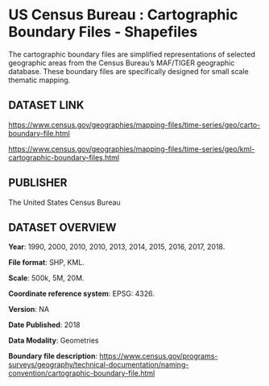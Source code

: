 # US Census Bureau : Cartographic Boundary Files - Shapefiles

The cartographic boundary files are simplified representations of selected geographic areas from the Census Bureau’s MAF/TIGER geographic database. These boundary files are specifically designed for small scale thematic mapping.

## DATASET LINK
https://www.census.gov/geographies/mapping-files/time-series/geo/carto-boundary-file.html

https://www.census.gov/geographies/mapping-files/time-series/geo/kml-cartographic-boundary-files.html

## PUBLISHER
The United States Census Bureau

## DATASET OVERVIEW
**Year**: 1990, 2000, 2010, 2010, 2013, 2014, 2015, 2016, 2017, 2018.

**File format**: SHP, KML.

**Scale**: 500k, 5M, 20M.

**Coordinate reference system**: EPSG: 4326.

**Version**: NA

**Date Published**: 2018

**Data Modality**: Geometries

**Boundary file description**: https://www.census.gov/programs-surveys/geography/technical-documentation/naming-convention/cartographic-boundary-file.html